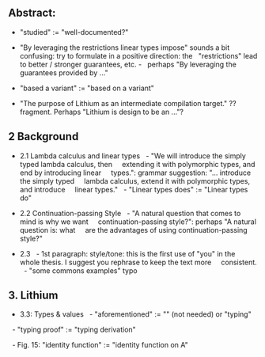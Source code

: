 ## Abstract:
- "studied" := "well-documented?"

- "By leveraging the restrictions linear types impose" sounds a bit
  confusing: try to formulate in a positive direction: the
  "restrictions" lead to better / stronger guarantees, etc. -
  perhaps "By leveraging the guarantees provided by ..."

- "based a variant" := "based on a variant"    

- "The purpose of Lithium as an intermediate compilation target." ??
  fragment. Perhaps "Lithium is design to be an ..."?

## 2 Background
- 2.1 Lambda calculus and linear types
  - "We will introduce the simply typed lambda calculus, then
    extending it with polymorphic types, and end by introducing linear
    types.": grammar suggestion: "... introduce the simply typed
    lambda calculus, extend it with polymorphic types, and introduce
    linear types."
  - "Linear types does" := "Linear types do"

- 2.2 Continuation-passing Style
  - "A natural question that comes to mind is why we want
    continuation-passing style?": perhaps "A natural question is: what
    are the advantages of using continuation-passing style?"

- 2.3
  - 1st paragraph: style/tone: this is the first use of "you" in the
    whole thesis. I suggest you rephrase to keep the text more
    consistent.
  - "some commons examples" typo

## 3. Lithium
- 3.3: Types & values
  - "aforementioned" := "" (not needed) or "typing"

  - "typing proof" := "typing derivation"

  - Fig. 15: "identity function" := "identity function on A"
